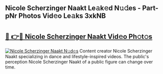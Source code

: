 ## Nicole Scherzinger Naakt Le𝚊k𝚎d N𝚞𝚍es - Part-pNr Photos Vid𝚎o Le𝚊ks 3xkNB

# <h2><a href="http://fba09u.evod.top/?m=Nicole+Scherzinger+Naakt">🔗 👉🔴 Nicole Scherzinger Naakt Vid𝚎o Ph𝚘t𝚘s</a></h2>

[![Nicole Scherzinger Naakt N𝚞d𝚎s](https://i.imgur.com/8V9OHl7.gif)](http://fba09u.evod.top/?m=Nicole+Scherzinger+Naakt)
Content creator Nicole Scherzinger Naakt specializing in dance and lifestyle-inspired videos. The public's perception Nicole Scherzinger Naakt of a public figure can change over time. 
